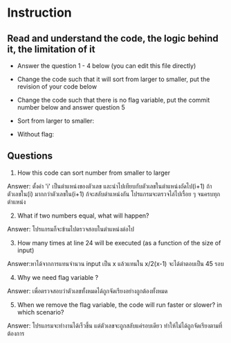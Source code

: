 ﻿# Instruction

## Read and understand the code, the logic behind it, the limitation of it
* Answer the question 1 - 4 below (you can edit this file directly)
* Change the code such that it will sort from larger to smaller, put the revision of your code below
* Change the code such that there is no flag variable, put the commit number below and answer question 5 


* Sort from larger to smaller:
* Without flag:

## Questions
1. How this code can sort number from smaller to larger
 
Answer: ตั้งค่า 'i' เป็นตำแหน่งของตัวเลข และนำไปเทียบกับตัวเลขในตำแหน่งถัดไป(i+1) ถ้า ตัวเลขใน(i) มากกว่าตัวเลขใน(i+1) ก้จะสลับตำแหน่งกัน โปรแกรมจะตรวจไล่ไปเรื่อย ๆ จนครบทุกตำแหน่ง

2. What if two numbers equal, what will happen? 

Answer: โปรแกรมก็จะข้ามไปตรวจสอบในตำแหน่งต่อไป

3. How many times at line 24 will be executed (as a function of the size of input) 

Answer:หาได้จากการแทนจำนวน input เป็น x แล้วแทนใน x/2(x-1) จะได้ตำตอบเป็น 45 รอบ

4. Why we need flag variable ? 
 
Answer: เพื่อตรวจสอบว่าตัวเลขทั้งหมดได้ถูกจัดเรียงอย่างถูกต้องทั้งหมด

5. When we remove the flag variable, the code will run faster or slower? in which scenario? 

Answer: โปรแกรมจะทำงานได้เร็วขึ้น แต่ตัวเลขจะถูกสลับแค่รอบเดียว ทำให้ไม่ได้ถูกจัดเรียงตามที่ต้องการ
     